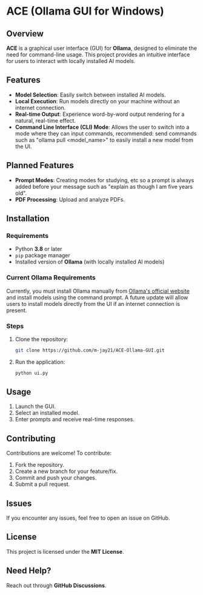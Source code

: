 # ACE (Ollama GUI for Windows)

## Overview

**ACE** is a graphical user interface (GUI) for **Ollama**, designed to eliminate the need for command-line usage. This project provides an intuitive interface for users to interact with locally installed AI models.

## Features

- **Model Selection**: Easily switch between installed AI models.
- **Local Execution**: Run models directly on your machine without an internet connection.
- **Real-time Output**: Experience word-by-word output rendering for a natural, real-time effect.
- **Command Line Interface (CLI) Mode**: Allows the user to switch into a mode where they can input commands, recommended: send commands such as "ollama pull <model_name>" to easily install a new model from the UI.

## Planned Features

- **Prompt Modes**: Creating modes for studying, etc so a prompt is always added before your message such as "explain as though I am five years old".
- **PDF Processing**: Upload and analyze PDFs.

## Installation

### Requirements

- Python **3.8** or later
- `pip` package manager
- Installed version of **Ollama** (with locally installed AI models)

### Current Ollama Requirements

Currently, you must install Ollama manually from [Ollama's official website](https://ollama.com) and install models using the command prompt. A future update will allow users to install models directly from the UI if an internet connection is present.

### Steps

1. Clone the repository:
   ```sh
   git clone https://github.com/m-jay21/ACE-Ollama-GUI.git
   ```

2. Run the application:
   ```sh
   python ui.py
   ```

## Usage

1. Launch the GUI.
2. Select an installed model.
3. Enter prompts and receive real-time responses.

## Contributing

Contributions are welcome! To contribute:

1. Fork the repository.
2. Create a new branch for your feature/fix.
3. Commit and push your changes.
4. Submit a pull request.

## Issues

If you encounter any issues, feel free to open an issue on GitHub.

## License

This project is licensed under the **MIT License**.

## Need Help?

Reach out through **GitHub Discussions**.
